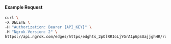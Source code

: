 <!-- Code generated for API Clients. DO NOT EDIT. -->

#### Example Request

```bash
curl \
-X DELETE \
-H "Authorization: Bearer {API_KEY}" \
-H "Ngrok-Version: 2" \
https://api.ngrok.com/edges/https/edghts_2pOlRRIoLjYGrA1pGpSUajjghHR/routes/edghtsrt_2pOlRSAk5cR4GzIxKYNn9Fzb9jn
```
